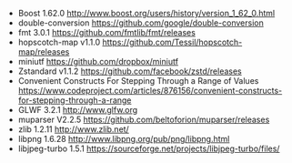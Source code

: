 - Boost 1.62.0 http://www.boost.org/users/history/version_1_62_0.html
- double-conversion https://github.com/google/double-conversion 
- fmt 3.0.1 https://github.com/fmtlib/fmt/releases
- hopscotch-map v1.1.0 https://github.com/Tessil/hopscotch-map/releases
- miniutf https://github.com/dropbox/miniutf
- Zstandard v1.1.2 https://github.com/facebook/zstd/releases
- Convenient Constructs For Stepping Through a Range of Values https://www.codeproject.com/articles/876156/convenient-constructs-for-stepping-through-a-range
- GLWF 3.2.1 http://www.glfw.org
- muparser V2.2.5 https://github.com/beltoforion/muparser/releases
- zlib 1.2.11 http://www.zlib.net/
- libpng 1.6.28 http://www.libpng.org/pub/png/libpng.html
- libjpeg-turbo 1.5.1 https://sourceforge.net/projects/libjpeg-turbo/files/
